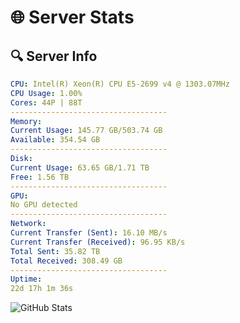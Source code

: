 # 🌐 Server Stats
## 🔍 Server Info
```yaml
CPU: Intel(R) Xeon(R) CPU E5-2699 v4 @ 1303.07MHz
CPU Usage: 1.00%
Cores: 44P | 88T
-----------------------------------
Memory:
Current Usage: 145.77 GB/503.74 GB
Available: 354.54 GB
-----------------------------------
Disk:
Current Usage: 63.65 GB/1.71 TB
Free: 1.56 TB
-----------------------------------
GPU:
No GPU detected
-----------------------------------
Network:
Current Transfer (Sent): 16.10 MB/s
Current Transfer (Received): 96.95 KB/s
Total Sent: 35.82 TB
Total Received: 308.49 GB
-----------------------------------
Uptime:
22d 17h 1m 36s
```
![GitHub Stats](https://img.shields.io/badge/Updated-2025-03-30_14:24:25-blue)